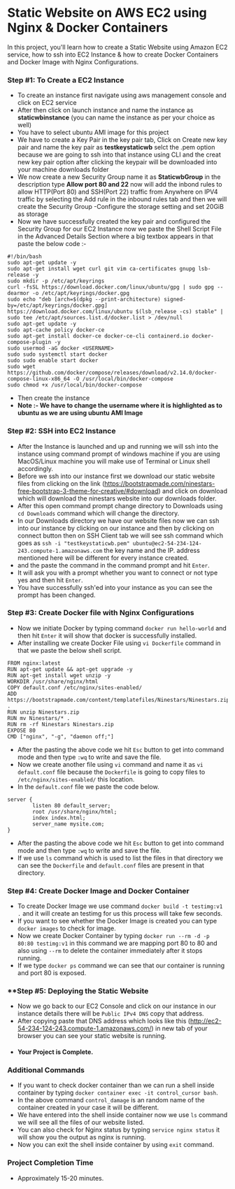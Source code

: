 # **Static Website on AWS EC2 using Nginx & Docker Containers**

In this project, you'll learn how to create a Static Website using Amazon EC2 service, how to ssh into EC2 Instance & how to create Docker Containers and Docker Image with Nginx Configurations. 

### **Step #1: To Create a EC2 Instance**
- To create an instance first navigate using aws management console and click on EC2 service
- After then click on launch instance and name the instance as **staticwbinstance** (you can name the instance as per your choice as well)
- You have to select ubuntu AMI image for this project
- We have to create a Key Pair in the key pair tab, Click on Create new key pair and name the key pair as **testkeystaticwb** selct the .pem option because we are going to ssh into that instance using CLI and the creat new key pair option after clicking the keypair will be downloaded into your machine downloads folder
- We now create a new Security Group name it as **StaticwbGroup** in the description type **Allow port 80 and 22** now will add the inbond rules to allow HTTP(Port 80) and SSH(Port 22) traffic from Anywhere on IPV4 traffic by selecting the Add rule in the inbound rules tab and then we will create the Security Group
-Configure the storage setting and set 20GiB as storage
- Now we have successfully created the key pair and configured the Security Group for our EC2 Instance now we paste the Shell Script File in the Advanced Details Section where a big textbox appears in that paste the below code :-

```
#!/bin/bash
sudo apt-get update -y
sudo apt-get install wget curl git vim ca-certificates gnupg lsb-release -y
sudo mkdir -p /etc/apt/keyrings
curl -fsSL https://download.docker.com/linux/ubuntu/gpg | sudo gpg --dearmor -o /etc/apt/keyrings/docker.gpg
sudo echo "deb [arch=$(dpkg --print-architecture) signed-by=/etc/apt/keyrings/docker.gpg] https://download.docker.com/linux/ubuntu $(lsb_release -cs) stable" | sudo tee /etc/apt/sources.list.d/docker.list > /dev/null
sudo apt-get update -y
sudo apt-cache policy docker-ce
sudo apt-get install docker-ce docker-ce-cli containerd.io docker-compose-plugin -y
sudo usermod -aG docker <USERNAME>
sudo sudo systemctl start docker
sudo sudo enable start docker
sudo wget https://github.com/docker/compose/releases/download/v2.14.0/docker-compose-linux-x86_64 -O /usr/local/bin/docker-compose
sudo chmod +x /usr/local/bin/docker-compose
```

- Then create the instance
- **Note :- We have to change the username where it is highlighted as <USERNAME> to ubuntu as we are using ubuntu AMI Image**

### **Step #2: SSH into EC2 Instance**
- After the Instance is launched and up and running we will ssh into the instance using command prompt of windows machine if you are using MacOS/Linux machine you will make use of Terminal or Linux shell accordingly.
- Before we ssh into our instance first we download our static website files from clicking on the link (https://bootstrapmade.com/ninestars-free-bootstrap-3-theme-for-creative/#download) and click on download which will download the ninestars website into our downloads folder.
- After this open command prompt change directory to Downloads using `cd Downloads` command which will change the directory.
- In our Downloads directory we have our website files now we can ssh into our instance by clicking on our instance and then by clicking on connect button then on SSH Client tab we will see ssh command which goes as `ssh -i "testkeystaticwb.pem" ubuntu@ec2-54-234-124-243.compute-1.amazonaws.com` the key name and the IP. address mentioned here will be different for every instance created.
- and the paste the command in the command prompt and hit `Enter`.
- It will ask you with a prompt whether you want to connect or not type yes and then hit `Enter`.
- You have successfully ssh'ed into your instance as you can see the prompt has been changed.  

### **Step #3: Create Docker file with Nginx Configurations**
- Now we initiate Docker by typing command `docker run hello-world` and then hit `Enter` it will show that docker is successfully installed.
- After installing we create Docker File using `vi Dockerfile` command in that we paste the below shell script.

```
FROM nginx:latest
RUN apt-get update && apt-get upgrade -y
RUN apt-get install wget unzip -y
WORKDIR /usr/share/nginx/html
COPY default.conf /etc/nginx/sites-enabled/
ADD https://bootstrapmade.com/content/templatefiles/Ninestars/Ninestars.zip .
RUN unzip Ninestars.zip
RUN mv Ninestars/* .
RUN rm -rf Ninestars Ninestars.zip
EXPOSE 80
CMD ["nginx", "-g", "daemon off;"]
```

- After the pasting the above code we hit `Esc` button to get into command mode and then type `:wq` to write and save the file.
- Now we create another file using `vi` command and name it as `vi default.conf` file because the `Dockerfile` is going to copy files to `/etc/nginx/sites-enabled/` this location.
- In the `default.conf` file we paste the code below.

```
server {
        listen 80 default_server;
        root /usr/share/nginx/html;
        index index.html;
        server_name mysite.com;
}
```

- After the pasting the above code we hit `Esc` button to get into command mode and then type `:wq` to write and save the file.
- If we use `ls` command which is used to list the files in that directory we can see the `Dockerfile` and `default.conf` files are present in that directory.

### **Step #4: Create Docker Image and Docker Container**
- To create Docker Image we use command `docker build -t testimg:v1 .` and it will create an testimg for us this process will take few seconds.
- If you want to see whether the Docker Image is created you can type `docker images` to check for image.
- Now we create Docker Container by typing `docker run --rm -d -p 80:80 testimg:v1` in this command we are mapping port 80 to 80 and also using `--rm` to delete the container immediately after it stops running.
- If we type `docker ps` command we can see that our container is running and port 80 is exposed.

### **Step #5: **Deploying the Static Website**
- Now we go back to our EC2 Console and click on our instance in our instance details there will be `Public IPv4 DNS` copy that address.
- After copying paste that DNS address which looks like this (http://ec2-54-234-124-243.compute-1.amazonaws.com/) in new tab of your browser you can see your static website is running.
- #### Your Project is Complete.

### **Additional Commands**
- If you want to check docker container than we can run a shell inside container by typing `docker container exec -it control_cursor bash`.
- In the above command `control_damage` is an random name of the container created in your case it will be different.
- We have entered into the shell inside container now we use `ls` command we will see all the files of our website listed.
- You can also check for Nginx status by typing `service nginx status` it will show you the output as nginx is running.
- Now you can exit the shell inside container by using `exit` command. 

### **Project Completion Time**
- Approximately 15-20 minutes.

